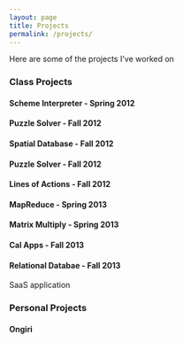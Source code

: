 ```yaml
---
layout: page
title: Projects
permalink: /projects/
---
```


Here are some of the projects I've worked on

### Class Projects

#### Scheme Interpreter - Spring 2012 

#### Puzzle Solver - Fall 2012 

#### Spatial Database - Fall 2012

#### Puzzle Solver - Fall 2012 

#### Lines of Actions - Fall 2012

#### MapReduce - Spring 2013 

#### Matrix Multiply - Spring 2013 

#### Cal Apps - Fall 2013 

#### Relational Databae - Fall 2013 

SaaS application 

### Personal Projects

#### Ongiri 

